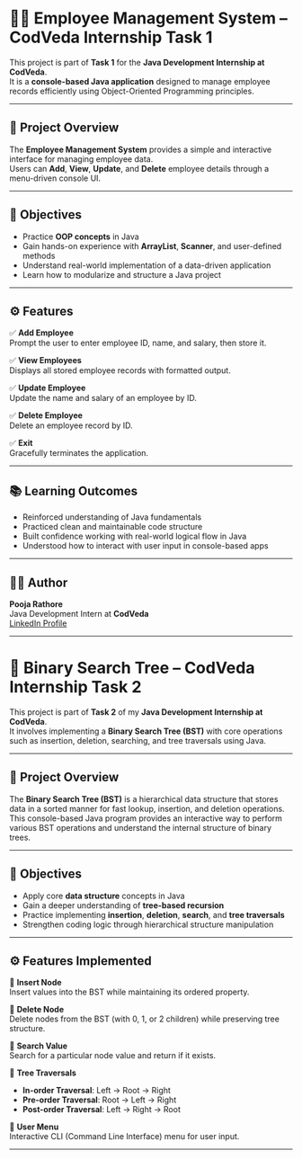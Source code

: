 # 🧑‍💼 Employee Management System – CodVeda Internship Task 1

This project is part of **Task 1** for the **Java Development Internship at CodVeda**.  
It is a **console-based Java application** designed to manage employee records efficiently using Object-Oriented Programming principles.

---

## 📌 Project Overview

The **Employee Management System** provides a simple and interactive interface for managing employee data.  
Users can **Add**, **View**, **Update**, and **Delete** employee details through a menu-driven console UI.

---

## 🎯 Objectives

- Practice **OOP concepts** in Java
- Gain hands-on experience with **ArrayList**, **Scanner**, and user-defined methods
- Understand real-world implementation of a data-driven application
- Learn how to modularize and structure a Java project

---

## ⚙️ Features

✅ **Add Employee**  
Prompt the user to enter employee ID, name, and salary, then store it.

✅ **View Employees**  
Displays all stored employee records with formatted output.

✅ **Update Employee**  
Update the name and salary of an employee by ID.

✅ **Delete Employee**  
Delete an employee record by ID.

✅ **Exit**  
Gracefully terminates the application.

---


## 📚 Learning Outcomes

- Reinforced understanding of Java fundamentals  
- Practiced clean and maintainable code structure  
- Built confidence working with real-world logical flow in Java  
- Understood how to interact with user input in console-based apps  

---


## 👨‍💻 Author

**Pooja Rathore**  
Java Development Intern at **CodVeda**  
[LinkedIn Profile](https://www.linkedin.com/in/poojarathore1/)

---

# 🌲 Binary Search Tree – CodVeda Internship Task 2

This project is part of **Task 2** of my **Java Development Internship at CodVeda**.  
It involves implementing a **Binary Search Tree (BST)** with core operations such as insertion, deletion, searching, and tree traversals using Java.

---

## 📌 Project Overview

The **Binary Search Tree (BST)** is a hierarchical data structure that stores data in a sorted manner for fast lookup, insertion, and deletion operations.  
This console-based Java program provides an interactive way to perform various BST operations and understand the internal structure of binary trees.

---

## 🎯 Objectives

- Apply core **data structure** concepts in Java
- Gain a deeper understanding of **tree-based recursion**
- Practice implementing **insertion**, **deletion**, **search**, and **tree traversals**
- Strengthen coding logic through hierarchical structure manipulation

---

## ⚙️ Features Implemented

🔹 **Insert Node**  
Insert values into the BST while maintaining its ordered property.

🔹 **Delete Node**  
Delete nodes from the BST (with 0, 1, or 2 children) while preserving tree structure.

🔹 **Search Value**  
Search for a particular node value and return if it exists.

🔹 **Tree Traversals**  
- **In-order Traversal**: Left → Root → Right  
- **Pre-order Traversal**: Root → Left → Right  
- **Post-order Traversal**: Left → Right → Root

🔹 **User Menu**  
Interactive CLI (Command Line Interface) menu for user input.

---



